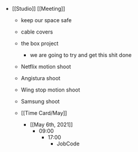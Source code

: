 - [[Studio]] [[Meeting]]
	 - keep our space safe 

	 - cable covers 

	 - the box project 
		 - we are going to try and get this shit done

	 - Netflix motion shoot

	 - Angistura shoot

	 - Wing stop motion shoot 

	 - Samsung shoot 

	 - [[Time Card/May]]
		 - [[May 6th, 2021]]
			 - 09:00
				 - 17:00
					 - JobCode
